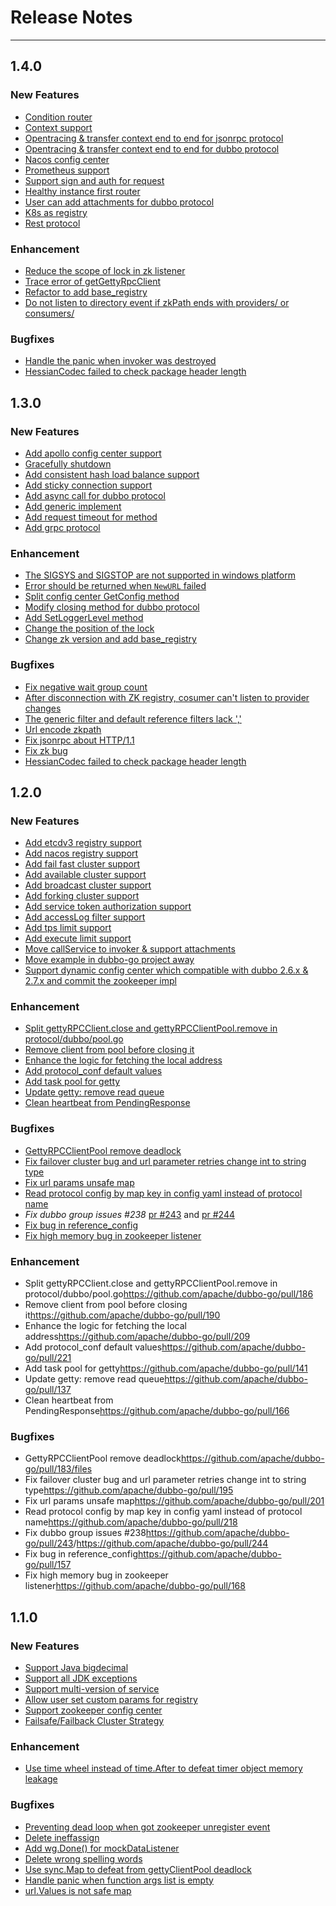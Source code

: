 # Release Notes
---

## 1.4.0
### New Features

- [Condition router](https://github.com/apache/dubbo-go/pull/294)
- [Context support](https://github.com/apache/dubbo-go/pull/330)
- [Opentracing & transfer context end to end for jsonrpc protocol](https://github.com/apache/dubbo-go/pull/335)
- [Opentracing & transfer context end to end for dubbo protocol](https://github.com/apache/dubbo-go/pull/344)
- [Nacos config center](https://github.com/apache/dubbo-go/pull/357)
- [Prometheus support](https://github.com/apache/dubbo-go/pull/342)
- [Support sign and auth for request](https://github.com/apache/dubbo-go/pull/323)
- [Healthy instance first router](https://github.com/apache/dubbo-go/pull/389)
- [User can add attachments for dubbo protocol](https://github.com/apache/dubbo-go/pull/398)
- [K8s as registry](https://github.com/apache/dubbo-go/pull/400)
- [Rest protocol](https://github.com/apache/dubbo-go/pull/352)

### Enhancement

- [Reduce the scope of lock in zk listener](https://github.com/apache/dubbo-go/pull/346)
- [Trace error of getGettyRpcClient](https://github.com/apache/dubbo-go/pull/384)
- [Refactor to add base_registry](https://github.com/apache/dubbo-go/pull/348)
- [Do not listen to directory event if zkPath ends with providers/ or consumers/](https://github.com/apache/dubbo-go/pull/359)

### Bugfixes

- [Handle the panic when invoker was destroyed](https://github.com/apache/dubbo-go/pull/358)
- [HessianCodec failed to check package header length](https://github.com/apache/dubbo-go/pull/381)


## 1.3.0

### New Features

- [Add apollo config center support](https://github.com/apache/dubbo-go/pull/250)
- [Gracefully shutdown](https://github.com/apache/dubbo-go/pull/255)
- [Add consistent hash load balance support](https://github.com/apache/dubbo-go/pull/261)
- [Add sticky connection support](https://github.com/apache/dubbo-go/pull/270)
- [Add async call for dubbo protocol](https://github.com/apache/dubbo-go/pull/272)
- [Add generic implement](https://github.com/apache/dubbo-go/pull/291)
- [Add request timeout for method](https://github.com/apache/dubbo-go/pull/284)
- [Add grpc protocol](https://github.com/apache/dubbo-go/pull/311)

### Enhancement
    
- [The SIGSYS and SIGSTOP are not supported in windows platform](https://github.com/apache/dubbo-go/pull/262)
- [Error should be returned when `NewURL` failed](https://github.com/apache/dubbo-go/pull/266)
- [Split config center GetConfig method](https://github.com/apache/dubbo-go/pull/267)
- [Modify closing method for dubbo protocol](https://github.com/apache/dubbo-go/pull/268)
- [Add SetLoggerLevel method](https://github.com/apache/dubbo-go/pull/271)
- [Change the position of the lock](https://github.com/apache/dubbo-go/pull/286)
- [Change zk version and add base_registry](https://github.com/apache/dubbo-go/pull/355)

### Bugfixes
    
- [Fix negative wait group count](https://github.com/apache/dubbo-go/pull/253)
- [After disconnection with ZK registry, cosumer can't listen to provider changes](https://github.com/apache/dubbo-go/pull/258)
- [The generic filter and default reference filters lack ','](https://github.com/apache/dubbo-go/pull/260)
- [Url encode zkpath](https://github.com/apache/dubbo-go/pull/283)
- [Fix jsonrpc about HTTP/1.1](https://github.com/apache/dubbo-go/pull/327)
- [Fix zk bug](https://github.com/apache/dubbo-go/pull/346)
- [HessianCodec failed to check package header length](https://github.com/apache/dubbo-go/pull/381)

## 1.2.0

### New Features

- [Add etcdv3 registry support](https://github.com/apache/dubbo-go/pull/148)
- [Add nacos registry support](https://github.com/apache/dubbo-go/pull/151)
- [Add fail fast cluster support](https://github.com/apache/dubbo-go/pull/140)
- [Add available cluster support](https://github.com/apache/dubbo-go/pull/155)
- [Add broadcast cluster support](https://github.com/apache/dubbo-go/pull/158)
- [Add forking cluster support](https://github.com/apache/dubbo-go/pull/161)
- [Add service token authorization support](https://github.com/apache/dubbo-go/pull/202)
- [Add accessLog filter support](https://github.com/apache/dubbo-go/pull/214)
- [Add tps limit support](https://github.com/apache/dubbo-go/pull/237)
- [Add execute limit support](https://github.com/apache/dubbo-go/pull/246)
- [Move callService to invoker & support attachments](https://github.com/apache/dubbo-go/pull/193)
- [Move example in dubbo-go project away](https://github.com/apache/dubbo-go/pull/228)
- [Support dynamic config center which compatible with dubbo 2.6.x & 2.7.x and commit the zookeeper impl](https://github.com/apache/dubbo-go/pull/194)

### Enhancement

- [Split gettyRPCClient.close and gettyRPCClientPool.remove in protocol/dubbo/pool.go](https://github.com/apache/dubbo-go/pull/186)
- [Remove client from pool before closing it](https://github.com/apache/dubbo-go/pull/190)
- [Enhance the logic for fetching the local address](https://github.com/apache/dubbo-go/pull/209)
- [Add protocol_conf default values](https://github.com/apache/dubbo-go/pull/221)
- [Add task pool for getty](https://github.com/apache/dubbo-go/pull/141)
- [Update getty: remove read queue](https://github.com/apache/dubbo-go/pull/137)
- [Clean heartbeat from PendingResponse](https://github.com/apache/dubbo-go/pull/166)

### Bugfixes

- [GettyRPCClientPool remove deadlock](https://github.com/apache/dubbo-go/pull/183/files)
- [Fix failover cluster bug and url parameter retries change int to string type](https://github.com/apache/dubbo-go/pull/195)
- [Fix url params unsafe map](https://github.com/apache/dubbo-go/pull/201)
- [Read protocol config by map key in config yaml instead of protocol name](https://github.com/apache/dubbo-go/pull/218)
- *Fix dubbo group issues #238* [pr #243](https://github.com/apache/dubbo-go/pull/243) and [pr #244](https://github.com/apache/dubbo-go/pull/244)
- [Fix bug in reference_config](https://github.com/apache/dubbo-go/pull/157)
- [Fix high memory bug in zookeeper listener](https://github.com/apache/dubbo-go/pull/168)

### Enhancement

- Split gettyRPCClient.close and gettyRPCClientPool.remove in protocol/dubbo/pool.go<https://github.com/apache/dubbo-go/pull/186>
- Remove client from pool before closing it<https://github.com/apache/dubbo-go/pull/190>
- Enhance the logic for fetching the local address<https://github.com/apache/dubbo-go/pull/209>
- Add protocol_conf default values<https://github.com/apache/dubbo-go/pull/221>
- Add task pool for getty<https://github.com/apache/dubbo-go/pull/141>
- Update getty: remove read queue<https://github.com/apache/dubbo-go/pull/137>
- Clean heartbeat from PendingResponse<https://github.com/apache/dubbo-go/pull/166>

### Bugfixes

- GettyRPCClientPool remove deadlock<https://github.com/apache/dubbo-go/pull/183/files>
- Fix failover cluster bug and url parameter retries change int to string type<https://github.com/apache/dubbo-go/pull/195>
- Fix url params unsafe map<https://github.com/apache/dubbo-go/pull/201>
- Read protocol config by map key in config yaml instead of protocol name<https://github.com/apache/dubbo-go/pull/218>
- Fix dubbo group issues #238<https://github.com/apache/dubbo-go/pull/243>/<https://github.com/apache/dubbo-go/pull/244>
- Fix bug in reference_config<https://github.com/apache/dubbo-go/pull/157>
- Fix high memory bug in zookeeper listener<https://github.com/apache/dubbo-go/pull/168>

## 1.1.0

### New Features

- [Support Java bigdecimal](https://github.com/apache/dubbo-go/pull/126)
- [Support all JDK exceptions](https://github.com/apache/dubbo-go/pull/120)
- [Support multi-version of service](https://github.com/apache/dubbo-go/pull/119)
- [Allow user set custom params for registry](https://github.com/apache/dubbo-go/pull/117)
- [Support zookeeper config center](https://github.com/apache/dubbo-go/pull/99)
- [Failsafe/Failback  Cluster Strategy](https://github.com/apache/dubbo-go/pull/136)

### Enhancement

- [Use time wheel instead of time.After to defeat timer object memory leakage](https://github.com/apache/dubbo-go/pull/130)

### Bugfixes

- [Preventing dead loop when got zookeeper unregister event](https://github.com/apache/dubbo-go/pull/129)
- [Delete ineffassign](https://github.com/apache/dubbo-go/pull/127)
- [Add wg.Done() for mockDataListener](https://github.com/apache/dubbo-go/pull/118)
- [Delete wrong spelling words](https://github.com/apache/dubbo-go/pull/107)
- [Use sync.Map to defeat from gettyClientPool deadlock](https://github.com/apache/dubbo-go/pull/106)
- [Handle panic when function args list is empty](https://github.com/apache/dubbo-go/pull/98)
- [url.Values is not safe map](https://github.com/apache/dubbo-go/pull/172)
